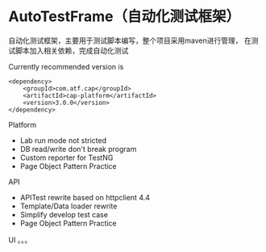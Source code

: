 # AutoTestFrame（自动化测试框架）

自动化测试框架，主要用于测试脚本编写，整个项目采用maven进行管理，
在测试脚本加入相关依赖，完成自动化测试

Currently recommended version is

    <dependency>
        <groupId>com.atf.cap</groupId>
        <artifactId>cap-platform</artifactId>
        <version>3.0.0</version>
    </dependency>
    
Platform

* Lab run mode not stricted
* DB read/write don't break program
* Custom reporter for TestNG
* Page Object Pattern Practice


API

* APITest rewrite based on httpclient 4.4
* Template/Data loader rewrite
* Simplify develop test case
* Page Object Pattern Practice



UI
。。。



